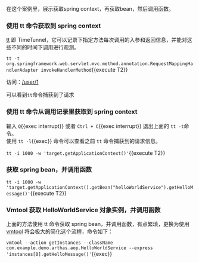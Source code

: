 在这个案例里，展示获取spring context，再获取bean，然后调用函数。

### 使用 tt 命令获取到 spring context

[tt](https://arthas.aliyun.com/doc/tt.html) 即 TimeTunnel，它可以记录下指定方法每次调用的入参和返回信息，并能对这些不同的时间下调用进行观测。

`tt -t org.springframework.web.servlet.mvc.method.annotation.RequestMappingHandlerAdapter invokeHandlerMethod`{{execute T2}}

访问：[/user/1]({{TRAFFIC_HOST1_80}}/user/1)

可以看到`tt`命令捕获到了请求

### 使用 tt 命令从调用记录里获取到 spring context

输入 `Q`{{exec interrupt}} 或者 `Ctrl + C`{{exec interrupt}} 退出上面的 `tt -t`命令。  
使用 `tt -l`{{exec}} 命令可以查看之前 `tt` 命令捕获到的请求信息。

`tt -i 1000 -w 'target.getApplicationContext()'`{{execute T2}}

### 获取 spring bean，并调用函数

`tt -i 1000 -w 'target.getApplicationContext().getBean("helloWorldService").getHelloMessage()'`{{execute T2}}

### Vmtool 获取 HelloWorldService 对象实例，并调用函数

上面的方法使用 tt 命令获取 spring bean，并调用函数，有点繁琐，更换为使用 [vmtool](https://arthas.aliyun.com/doc/vmtool.html) 将会极大的简化这个流程，命令如下：

`vmtool --action getInstances --className com.example.demo.arthas.aop.HelloWorldService --express 'instances[0].getHelloMessage()'`{{exec}}
